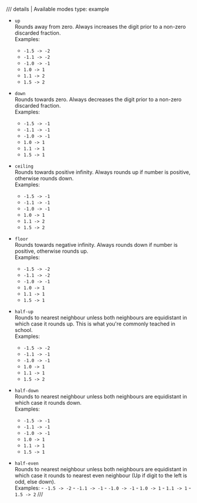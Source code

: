 /// details | Available modes
type: example

- `up`  
  Rounds away from zero. Always increases the digit prior to a non-zero discarded fraction.  
  Examples:
  - `-1.5 -> -2`
  - `-1.1 -> -2`
  - `-1.0 -> -1`
  - `1.0 -> 1`
  - `1.1 -> 2`
  - `1.5 -> 2`

- `down`  
  Rounds towards zero. Always decreases the digit prior to a non-zero discarded fraction.  
  Examples:
  - `-1.5 -> -1`
  - `-1.1 -> -1`
  - `-1.0 -> -1`
  - `1.0 -> 1`
  - `1.1 -> 1`
  - `1.5 -> 1`

- `ceiling`  
  Rounds towards positive infinity. Always rounds up if number is positive, otherwise rounds down.  
  Examples:
  - `-1.5 -> -1`
  - `-1.1 -> -1`
  - `-1.0 -> -1`
  - `1.0 -> 1`
  - `1.1 -> 2`
  - `1.5 -> 2`

- `floor`  
  Rounds towards negative infinity. Always rounds down if number is positive, otherwise rounds up.  
  Examples:
  - `-1.5 -> -2`
  - `-1.1 -> -2`
  - `-1.0 -> -1`
  - `1.0 -> 1`
  - `1.1 -> 1`
  - `1.5 -> 1`

- `half-up`  
  Rounds to nearest neighbour unless both neighbours are equidistant in which case it rounds up. This is what you're commonly teached in school.  
  Examples:
  - `-1.5 -> -2`
  - `-1.1 -> -1`
  - `-1.0 -> -1`
  - `1.0 -> 1`
  - `1.1 -> 1`
  - `1.5 -> 2`

- `half-down`  
  Rounds to nearest neighbour unless both neighbours are equidistant in which case it rounds down.  
  Examples:
  - `-1.5 -> -1`
  - `-1.1 -> -1`
  - `-1.0 -> -1`
  - `1.0 -> 1`
  - `1.1 -> 1`
  - `1.5 -> 1`

- `half-even`  
   Rounds to nearest neighbour unless both neighbours are equidistant in which case it rounds to nearest even neighbour (Up if digit to the left is odd, else down).  
   Examples: - `-1.5 -> -2` - `-1.1 -> -1` - `-1.0 -> -1` - `1.0 -> 1` - `1.1 -> 1` - `1.5 -> 2`
  ///
